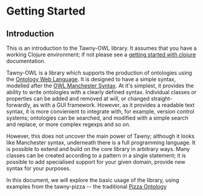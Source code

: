 Getting Started
===============

## Introduction 


This is an introduction to the Tawny-OWL library. It assumes that you have a
working Clojure environment; if not please see a
[getting started with clojure](getting-started-with-clojure.md) documentation.

Tawny-OWL is a library which supports the production of ontologies using the
[Ontology Web Language](http://www.w3.org/TR/owl2-overview/). It is designed
to have a simple syntax, modelled after the
[OWL Manchester Syntax](http://www.w3.org/TR/owl2-manchester-syntax/). At it's
simplest, it provides the ability to write ontologies with a clearly defined
syntax. Individual classes or properties can be added and removed at will, or
changed straight-forwardly, as with a GUI framework. However, as it provides
a readable text syntax, it is more convienient to integrate with, for example,
version control systems; ontologies can be searched, and modified with a
simple search and replace, or more complex regexps and so on. 

However, this does not uncover the main power of Tawny; although it looks like
Manchester syntax, underneath there is a full programming language. It is
possible to extend and build on the core library in arbitrary ways. Many
classes can be created according to a pattern in a single statement; it is
possible to add specialised support for your given domain, provide new syntax
for your purposes. 

In this document, we will explore the basic usage of the library, using
examples from the tawny-pizza -- the traditional
[Pizza Ontology](http://robertdavidstevens.wordpress.com/2010/01/22/why-the-pizza-ontology-tutorial/)







